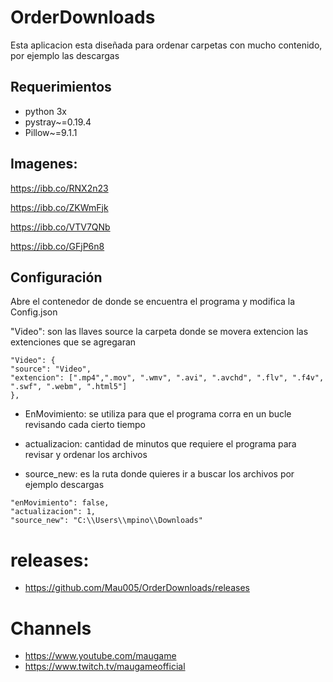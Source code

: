 # OrderDownloads
Esta aplicacion esta diseñada para ordenar carpetas con mucho contenido, por ejemplo las descargas

## Requerimientos

- python 3x
- pystray~=0.19.4
- Pillow~=9.1.1

## Imagenes:

https://ibb.co/RNX2n23

https://ibb.co/ZKWmFjk

https://ibb.co/VTV7QNb

https://ibb.co/GFjP6n8
## Configuración
Abre el contenedor de donde se encuentra el programa y modifica la Config.json

"Video": son las llaves 
source la carpeta donde se movera
extencion las extenciones que se agregaran
```
"Video": {
"source": "Video",
"extencion": [".mp4",".mov", ".wmv", ".avi", ".avchd", ".flv", ".f4v", ".swf", ".webm", ".html5"]
},
```

- EnMovimiento: se utiliza para que el programa corra en un bucle revisando cada cierto tiempo

- actualizacion: cantidad de minutos que requiere el programa para revisar y ordenar los archivos

- source_new: es la ruta donde quieres ir a buscar los archivos por ejemplo descargas
```
"enMovimiento": false,
"actualizacion": 1,
"source_new": "C:\\Users\\mpino\\Downloads"
```
# releases:
- https://github.com/Mau005/OrderDownloads/releases
# Channels
- https://www.youtube.com/maugame
- https://www.twitch.tv/maugameofficial